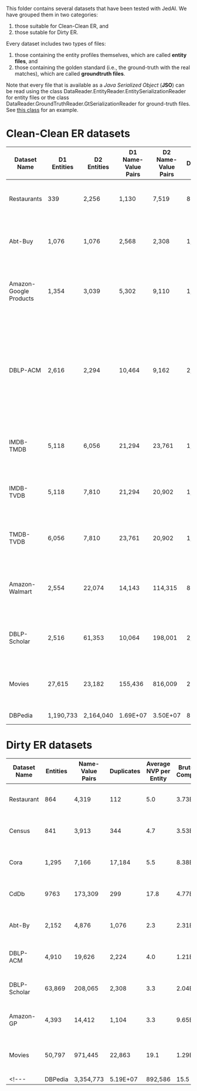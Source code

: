 This folder contains several datasets that have been tested with JedAI. We have grouped them in two categories: 
1) those suitable for Clean-Clean ER, and 
2) those sutable for Dirty ER. 

Every dataset includes two types of files: 
1) those containing the entity profiles themselves, which are called **entity files**, and 
2) those containing the golden standard (i.e., the ground-truth with the real matches), which are called **groundtruth files**.

Note that every file that is available as a *Java Serialized Object* (**JSO**) can be read using the class DataReader.EntityReader.EntitySerializationReader for entity files or the class DataReader.GroundTruthReader.GtSerializationReader for ground-truth files. See [this class](https://github.com/scify/JedAIToolkit/blob/master/jedai-core/tests/GeneralExamples/DirtyErDatasetStatistics.java) for an example.

# Clean-Clean ER datasets

| Dataset Name | D1 Entities | D2 Entities | D1 Name-Value Pairs | D2 Name-Value Pairs | Duplicates | Average NVP per Entity | Brute-force Comparisons | File Format | Data Origin | 
| --- | --- | --- | --- | --- | --- |--- | --- | --- | --- | 
| Restaurants | 339 | 2,256 | 1,130 | 7,519 | 89 | 3.3 | 7.64E+05 | JSO ([Rest. 1 file](cleanCleanErDatasets/restaurant1Profiles), [Rest. 2 file](cleanCleanErDatasets/restaurant2Profiles), [groundtruth file](cleanCleanErDatasets/restaurantsIdDuplicates)) | Real data |
| Abt-Buy | 1,076 | 1,076 | 2,568 | 2,308 | 1,076 | 2.4 | 1.16E+06 | JSO ([Abt entity file](cleanCleanErDatasets/abtProfiles), [Buy entity file](cleanCleanErDatasets/buyProfiles), [groundtruth file](cleanCleanErDatasets/abtBuyIdDuplicates)) | Real data |
| Amazon-Google Products | 1,354 | 3,039 | 5,302 | 9,110 | 1,104 | 3.9 | 4.11E+06 | JSO ([Amazon entity file](cleanCleanErDatasets/amazonProfiles), [GP entity file](cleanCleanErDatasets/gpProfiles), [groundtruth file](cleanCleanErDatasets/amazonGpIdDuplicates)) | Real data |
| DBLP-ACM | 2,616 | 2,294 | 10,464	| 9,162 | 2,224 | 4.0 | 6.00E+06 | JSO ([DBLP entity file](cleanCleanErDatasets/dblpProfiles), [ACM entity file](cleanCleanErDatasets/acmProfiles), [groundtruth file](cleanCleanErDatasets/dblpAcmIdDuplicates)), CSV ([DBLP entity file](cleanCleanErDatasets/DBLP-ACM/DBLP2.csv), [ACM entity file](cleanCleanErDatasets/DBLP-ACM/ACM.csv)), XML ([DBLP entity file](cleanCleanErDatasets/DBLP2toRdf.xml), [ACM entity file](cleanCleanErDatasets/ACMtoRdf.xml)) | Real data |
| IMDB-TMDB | 5,118 | 6,056 | 21,294 | 23,761 | 1,968 | 4.0 | 3.10E+07 | JSO ([IMDB entity file](cleanCleanErDatasets/imdbProfilesNEW), [TMDB entity file](cleanCleanErDatasets/tmdbProfiles), [groundtruth file](cleanCleanErDatasets/imdbTmdbIdDuplicates))| Real data |
| IMDB-TVDB | 5,118 | 7,810 | 21,294 | 20,902 | 1,072 | 3.2 | 4.00E+07 | JSO ([IMDB entity file](cleanCleanErDatasets/imdbProfilesNEW), [TVDB entity file](cleanCleanErDatasets/tvdbProfiles), [groundtruth file](cleanCleanErDatasets/imdbTvdbIdDuplicates))| Real data |
| TMDB-TVDB | 6,056 | 7,810 | 23,761 | 20,902 | 1,095 | 2.2 | 4.73E+07 | JSO ([TMDB entity file](cleanCleanErDatasets/tmdbProfiles), [TVDB entity file](cleanCleanErDatasets/tvdbProfiles), [groundtruth file](cleanCleanErDatasets/tvdbTvdbIdDuplicates))| Real data |
| Amazon-Walmart | 2,554 | 22,074 | 14,143 | 114,315 | 853 | 5.2 | 5.64E+07 | JSO ([Amazon entity file](cleanCleanErDatasets/amazonProfiles2), [Walmart entity file](cleanCleanErDatasets/walmartProfiles), [groundtruth file](cleanCleanErDatasets/amazonWalmartIdDuplicates)) | Real data |
| DBLP-Scholar | 2,516 | 61,353 | 10,064 | 198,001 | 2,308 | 4.0 | 1.54E+08 | JSO ([DBLP entity file](cleanCleanErDatasets/dblpProfiles2), [Scholar entity file](cleanCleanErDatasets/scholarProfiles), [groundtruth file](cleanCleanErDatasets/dblpScholarIdDuplicates))| Real data |
| Movies | 27,615 | 23,182 | 155,436 | 816,009 | 22,863 | 5.6 | 6.40E+08|JSO ([IMDB entity file](cleanCleanErDatasets/imdbProfiles), [DBPedia entity file](cleanCleanErDatasets/dbpediaProfiles.zip), [groundtruth file](cleanCleanErDatasets/moviesIdDuplicates)) | Real data |
| DBPedia | 1,190,733 | 2,164,040 | 1.69E+07 | 3.50E+07 | 892,586 | 14.2 | 2.58E+12 | [JSO](https://drive.google.com/open?id=1rFAwrmlsfR86fVIkOaGXCSzbfZIZufY2) | Real data |


# Dirty ER datasets

| Dataset Name | Entities | Name-Value Pairs | Duplicates | Average NVP per Entity | Brute-force Comparisons | File Format | Data Origin | 
| --- | --- | --- | --- | --- | --- | --- | --- |
| Restaurant | 864 | 4,319 | 112 | 5.0 | 3.73E+05 | JSO ([entity file](dirtyErDatasets/restaurantProfiles), [groundtruth file](dirtyErDatasets/restaurantIdDuplicates)) | Real data |
| Census | 841 | 3,913 | 344 | 4.7 | 3.53E+05 | JSO ([entity file](dirtyErDatasets/censusProfiles), [groundtruth file](dirtyERfiles/censusIdDuplicates)) | Real data |
| Cora | 1,295 | 7,166 | 17,184 | 5.5 | 8.38E+05 | JSO ([entity file](dirtyErDatasets/coraProfiles), [groundtruth file](dirtyErDatasets/coraIdDuplicates)) | Real data |
| CdDb | 9763 | 173,309	| 299 |	17.8 | 4.77E+07 | JSO ([entity file](dirtyErDatasets/cddbProfiles), [groundtruth file](dirtyErDatasets/cddbIdDuplicates)) | Real data |
| Abt-By | 2,152 | 4,876 | 1,076 | 2.3 | 2.31E+06 | JSO ([entity file](dirtyErDatasets/abtBuyProfiles), [groundtruth file](dirtyErDatasets/abtBuyIdDuplicates)) | Real data |
| DBLP-ACM | 4,910 | 19,626	| 2,224	| 4.0 | 1.21E+07 | JSO ([entity file](dirtyErDatasets/dblpAcmProfiles), [groundtruth file](dirtyErDatasets/dblpAcmIdDuplicates)) | Real data |
| DBLP-Scholar | 63,869 | 208,065 | 2,308 | 3.3	| 2.04E+09 | JSO ([entity file](dirtyErDatasets/dblpScholarProfiles), [groundtruth file](dirtyErDatasets/dblpScholarIdDuplicates)) | Real data |
| Amazon-GP	| 4,393	| 14,412 | 1,104 | 3.3 | 9.65E+06 | JSO ([entity file](dirtyErDatasets/amazonGpProfiles), [groundtruth file](dirtyErDatasets/amazonGpIdDuplicates)) | Real data |
| Movies | 50,797 |	971,445	| 22,863 | 19.1 | 1.29E+09 | JSO ([zipped entity file](dirtyErDatasets/moviesProfiles.rar), [groundtruth file](dirtyErDatasets/moviesIdDuplicates)) | Real data |
<!---| DBPedia	| 3,354,773	| 5.19E+07| 	892,586	| 15.5	| 5.63E+12| JSO | Real data |-->





